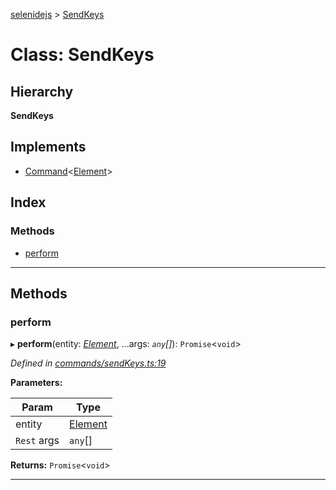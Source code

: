 [selenidejs](../README.md) > [SendKeys](../classes/sendkeys.md)

# Class: SendKeys

## Hierarchy

**SendKeys**

## Implements

* [Command](../interfaces/command.md)<[Element](element.md)>

## Index

### Methods

* [perform](sendkeys.md#perform)

---

## Methods

<a id="perform"></a>

###  perform

▸ **perform**(entity: *[Element](element.md)*, ...args: *`any`[]*): `Promise`<`void`>

*Defined in [commands/sendKeys.ts:19](https://github.com/KnowledgeExpert/selenidejs/blob/master/lib/commands/sendKeys.ts#L19)*

**Parameters:**

| Param | Type |
| ------ | ------ |
| entity | [Element](element.md) |
| `Rest` args | `any`[] |

**Returns:** `Promise`<`void`>

___

